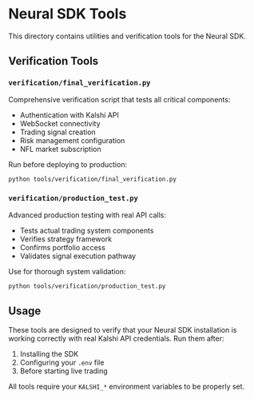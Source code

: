# Neural SDK Tools

This directory contains utilities and verification tools for the Neural SDK.

## Verification Tools

### `verification/final_verification.py`
Comprehensive verification script that tests all critical components:
- Authentication with Kalshi API
- WebSocket connectivity
- Trading signal creation
- Risk management configuration
- NFL market subscription

Run before deploying to production:
```bash
python tools/verification/final_verification.py
```

### `verification/production_test.py`
Advanced production testing with real API calls:
- Tests actual trading system components
- Verifies strategy framework
- Confirms portfolio access
- Validates signal execution pathway

Use for thorough system validation:
```bash
python tools/verification/production_test.py
```

## Usage

These tools are designed to verify that your Neural SDK installation is working correctly with real Kalshi API credentials. Run them after:

1. Installing the SDK
2. Configuring your `.env` file
3. Before starting live trading

All tools require your `KALSHI_*` environment variables to be properly set.